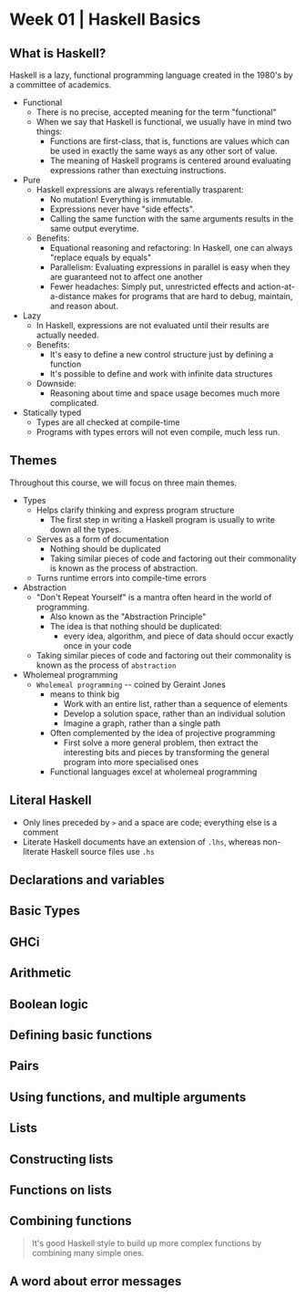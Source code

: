 # Week 01 | Haskell Basics

## What is Haskell?

Haskell is a lazy, functional programming language created in the 1980's by a committee of academics. 

- Functional
  - There is no precise, accepted meaning for the term "functional"
  - When we say that Haskell is functional, we usually have in mind two things:
    - Functions are first-class, that is, functions are values which can be used in exactly the same ways as any other sort of value.
    - The meaning of Haskell programs is centered around evaluating expressions rather than exectuing instructions.
- Pure
  - Haskell expressions are always referentially trasparent:
    - No mutation! Everything is immutable.
    - Expressions never have "side effects".
    - Calling the same function with the same arguments results in the same output everytime. 
  - Benefits:   
    - Equational reasoning and refactoring: In Haskell, one can always "replace equals by equals"
    - Parallelism: Evaluating expressions in parallel is easy when they are guaranteed not to affect one another
    - Fewer headaches: Simply put, unrestricted effects and action-at-a-distance makes for programs that are hard to debug, maintain, and reason about.
- Lazy
  - In Haskell, expressions are not evaluated until their results are actually needed. 
  - Benefits:
    - It's easy to define a new control structure just by defining a function
    - It's possible to define and work with infinite data structures
  - Downside:
    - Reasoning about time and space usage becomes much more complicated. 
- Statically typed
  - Types are all checked at compile-time
  - Programs with types errors will not even compile, much less run.

## Themes

Throughout this course, we will focus on three main themes.

- Types
  - Helps clarify thinking and express program structure
    - The first step in writing a Haskell program is usually to write down all the types. 
  - Serves as a form of documentation
    - Nothing should be duplicated
    - Taking similar pieces of code and factoring out their commonality is known as the process of abstraction. 
  - Turns runtime errors into compile-time errors
- Abstraction
  - "Don't Repeat Yourself" is a mantra often heard in the world of programming. 
    - Also known as the "Abstraction Principle"
    - The idea is that nothing should be duplicated:
      - every idea, algorithm, and piece of data should occur exactly once in your code
  - Taking similar pieces of code and factoring out their commonality is known as the process of `abstraction`
- Wholemeal programming
  - `Wholemeal programming` -- coined by Geraint Jones
    - means to think big
      - Work with an entire list, rather than a sequence of elements
      - Develop a solution space, rather than an individual solution
      - Imagine a graph, rather than a single path
    - Often complemented by the idea of projective programming
      - First solve a more general problem, then extract the interesting bits and pieces by transforming the general program into more specialised ones
    - Functional languages excel at wholemeal programming



## Literal Haskell

- Only lines preceded by `>` and a space are code; everything else is a comment
- Literate Haskell documents have an extension of `.lhs`, whereas non-literate Haskell source files use `.hs`



## Declarations and variables







## Basic Types





## GHCi







## Arithmetic







## Boolean logic









## Defining basic functions









## Pairs







## Using functions, and multiple arguments







## Lists







## Constructing lists







## Functions on lists







## Combining functions

> It's good Haskell style to build up more complex functions by combining many simple ones.





## A word about error messages